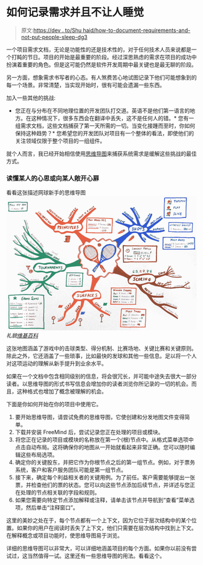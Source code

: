 # 如何记录需求并且不让人睡觉

> 原文:[https://dev . to/Shu haid/how-to-document-requirements-and-not-put-people-sleep-dg3](https://dev.to/shuhaid/how-to-document-requirements-and-not-put-people-to-sleep-dg3)

一个项目需求文档，无论是功能性的还是技术性的，对于任何技术人员来说都是一个打盹的节日。项目的开始是最重要的阶段。经过深思熟虑的需求在项目的成功中扮演着重要的角色。但是这可能仍然是软件开发周期中最关键也是最无聊的阶段。

另一方面，想象需求书写者的心态。有人煞费苦心地试图记录下他们可能想象到的每一个场景。非常清楚，当实现开始时，很有可能会遗漏一些东西。

加入一些其他的挑战:

*   您正在与分布在不同地理位置的开发团队打交道。英语不是他们第一语言的地方。在这种情况下，很多东西会在翻译中丢失，这不是任何人的错。*   您有一组需求文档，这些文档捕获了第一天所需的一切。当变化接踵而至时，你如何保持这种趋势？*   您希望您的开发团队对项目有一个整体的看法，即使他们的关注领域仅限于整个项目的一组组件。

就个人而言，我已经开始相信使用[思维导图](https://en.wikipedia.org/wiki/Mind_map)来捕获系统需求是缓解这些挑战的最佳方式。

### 读懂某人的心思或向某人敞开心扉

看看这张描述网球新手的思维导图 [![Tennis mind map from wikipedia](img/aada367035e751984ee422728b6531c4.png)](https://res.cloudinary.com/practicaldev/image/fetch/s--pmFP01PW--/c_limit%2Cf_auto%2Cfl_progressive%2Cq_auto%2Cw_880/https://upload.wikimedia.org/wikipedia/commons/1/1a/Tennis-mindmap.png) *礼貌[维基百科](https://en.wikipedia.org/wiki/Mind_map)*

这张地图涵盖了游戏中的击球类型、得分机制、比赛场地、关键比赛和关键原则。除此之外，它还涵盖了一些琐事，比如最快的发球和其他一些信息。足以将一个人对这项运动的理解从新手提升到业余水平。

如果在一个文档中包含相同级别的信息，将会很冗长，并可能中途失去很大一部分读者。以思维导图的形式书写信息会增加你的读者浏览你所记录的一切的机会。而且，这种格式也增加了概念被理解的机会。

下面是你如何开始在你的项目中使用它。

1.  要开始思维导图，请尝试免费的思维导图，它使创建和分发地图文件变得简单。
2.  下载并安装 FreeMind 后，尝试记录您正在处理的项目或模块。
3.  将您正在记录的项目或模块的名称放在第一个(根)节点中。从格式菜单选项中点击自动布局。这将确保你的地图从一开始就看起来非常正确。您可以随时编辑这些布局选项。
4.  确定你的关键股东，并把它作为你根节点之后的第一组节点。例如，对于票务系统，客户和客户服务团队可能是第一组节点。
5.  接下来，确定每个利益相关者的关键用例。为了前任。客户需要能够提出一张票，并检查他们的票的状态。您可以向这些节点添加后续节点，并详述与您正在处理的节点相关联的字段和规则。
6.  如果您需要向特定节点添加解释或注释，请单击该节点并导航到“查看”菜单选项，然后单击“注释窗口”。

这里的美妙之处在于，每个节点都有一个上下文，因为它位于层次结构中的某个位置。如果你的用户在阅读时丢失了上下文，他们只需要在层次结构中找到上下文。在解释概念或项目功能时，使思维导图易于浏览。

详细的思维导图可以非常大，可以详细地涵盖项目的每个方面。如果你以前没有尝试过，这当然值得一试。这里还有一些思维导图的用法。看看这个。